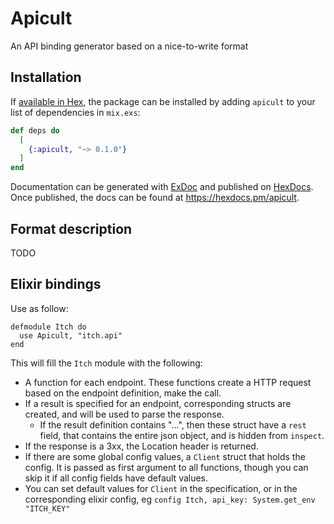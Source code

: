 # Apicult

An API binding generator based on a nice-to-write format

## Installation

If [available in Hex](https://hex.pm/docs/publish), the package can be installed
by adding `apicult` to your list of dependencies in `mix.exs`:

```elixir
def deps do
  [
    {:apicult, "~> 0.1.0"}
  ]
end
```

Documentation can be generated with [ExDoc](https://github.com/elixir-lang/ex_doc)
and published on [HexDocs](https://hexdocs.pm). Once published, the docs can
be found at <https://hexdocs.pm/apicult>.

## Format description

TODO

## Elixir bindings

Use as follow:
```
defmodule Itch do
  use Apicult, "itch.api"
end
```

This will fill the `Itch` module with the following:
- A function for each endpoint. These functions create a HTTP request based on the endpoint definition, make the call.
- If a result is specified for an endpoint, corresponding structs are created, and will be used to parse the response.
  - If the result definition contains "...", then these struct have a `rest` field, that contains the entire json object, and is hidden from `inspect`.
- If the response is a 3xx, the Location header is returned.
- If there are some global config values, a `Client` struct that holds the config. It is passed as first argument to all functions, though you can skip it if all config fields have default values.
- You can set default values for `Client` in the specification, or in the corresponding elixir config, eg `config Itch, api_key: System.get_env "ITCH_KEY"`